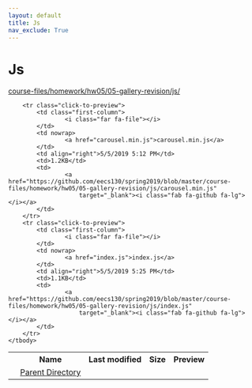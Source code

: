 ```yaml
---
layout: default
title: Js
nav_exclude: True
---
```


# Js

[course-files/homework/hw05/05-gallery-revision/js/](.)

<table class="tbl-files">
    <tbody>
        <tr>
            <th valign="top"></th>
            <th>Name</th>
            <th>Last modified</th>
            <th>Size</th>
            <th>Preview</th>
        </tr>
        <tr>
            <td valign="top">
                <i class="fa fa-folder-open"></i>
            </td>
            <td><a href="../">Parent Directory</a></td>
            <td>&nbsp;</td>
            <td>&nbsp;</td>
            <td>&nbsp;</td>
        </tr>

        <tr class="click-to-preview">
            <td class="first-column">
                    <i class="far fa-file"></i>
            </td>
            <td nowrap>
                    <a href="carousel.min.js">carousel.min.js</a>
            </td>
            <td align="right">5/5/2019 5:12 PM</td>
            <td>1.2KB</td>
            <td>
                    <a href="https://github.com/eecs130/spring2019/blob/master/course-files/homework/hw05/05-gallery-revision/js/carousel.min.js"
                        target="_blank"><i class="fab fa-github fa-lg"></i></a>
            </td>
        </tr>
        <tr class="click-to-preview">
            <td class="first-column">
                    <i class="far fa-file"></i>
            </td>
            <td nowrap>
                    <a href="index.js">index.js</a>
            </td>
            <td align="right">5/5/2019 5:25 PM</td>
            <td>1.1KB</td>
            <td>
                    <a href="https://github.com/eecs130/spring2019/blob/master/course-files/homework/hw05/05-gallery-revision/js/index.js"
                        target="_blank"><i class="fab fa-github fa-lg"></i></a>
            </td>
        </tr>
    </tbody>
</table>

